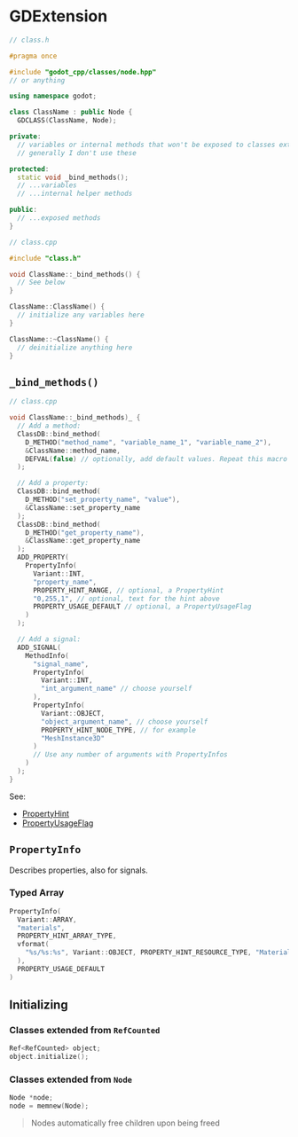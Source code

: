 # GDExtension

```cpp
// class.h

#pragma once

#include "godot_cpp/classes/node.hpp"
// or anything

using namespace godot;

class ClassName : public Node {
  GDCLASS(ClassName, Node);

private:
  // variables or internal methods that won't be exposed to classes extended from this one.
  // generally I don't use these

protected:
  static void _bind_methods();
  // ...variables
  // ...internal helper methods

public:
  // ...exposed methods
}
```

```cpp
// class.cpp

#include "class.h"

void ClassName::_bind_methods() {
  // See below
}

ClassName::ClassName() {
  // initialize any variables here
}

ClassName::~ClassName() {
  // deinitialize anything here
}
```

## `_bind_methods()`

```cpp
// class.cpp

void ClassName::_bind_methods)_ {
  // Add a method:
  ClassDB::bind_method(
    D_METHOD("method_name", "variable_name_1", "variable_name_2"),
    &ClassName::method_name,
    DEFVAL(false) // optionally, add default values. Repeat this macro for more.
  );

  // Add a property:
  ClassDB::bind_method(
    D_METHOD("set_property_name", "value"),
    &ClassName::set_property_name
  );
  ClassDB::bind_method(
    D_METHOD("get_property_name"),
    &ClassName::get_property_name
  );
  ADD_PROPERTY(
    PropertyInfo(
      Variant::INT,
      "property_name",
      PROPERTY_HINT_RANGE, // optional, a PropertyHint
      "0,255,1", // optional, text for the hint above
      PROPERTY_USAGE_DEFAULT // optional, a PropertyUsageFlag
    )
  );

  // Add a signal:
  ADD_SIGNAL(
    MethodInfo(
      "signal_name",
      PropertyInfo(
        Variant::INT,
        "int_argument_name" // choose yourself
      ),
      PropertyInfo(
        Variant::OBJECT,
        "object_argument_name", // choose yourself
        PROPERTY_HINT_NODE_TYPE, // for example
        "MeshInstance3D"
      )
      // Use any number of arguments with PropertyInfos
    )
  );
}
```

See:
- [PropertyHint](https://docs.godotengine.org/en/stable/classes/class_%40globalscope.html#enum-globalscope-propertyhint)
- [PropertyUsageFlag](https://docs.godotengine.org/en/stable/classes/class_%40globalscope.html#enum-globalscope-propertyusageflags)

## `PropertyInfo`

Describes properties, also for signals.

### Typed Array

```cpp
PropertyInfo(
  Variant::ARRAY,
  "materials",
  PROPERTY_HINT_ARRAY_TYPE,
  vformat(
    "%s/%s:%s", Variant::OBJECT, PROPERTY_HINT_RESOURCE_TYPE, "Material"
  ),
  PROPERTY_USAGE_DEFAULT
)
```

## Initializing

### Classes extended from `RefCounted`

```cpp
Ref<RefCounted> object;
object.initialize();
```

### Classes extended from `Node`

```cpp
Node *node;
node = memnew(Node);
```

> Nodes automatically free children upon being freed
